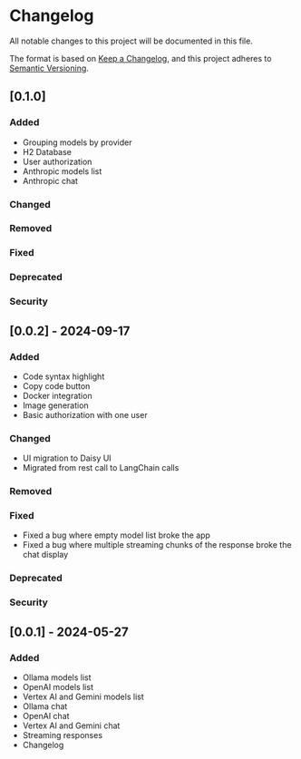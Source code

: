 # Changelog

All notable changes to this project will be documented in this file.

The format is based on [Keep a Changelog](https://keepachangelog.com/en/1.1.0/),
and this project adheres to [Semantic Versioning](https://semver.org/spec/v2.0.0.html).

## [0.1.0] 

### Added
- Grouping models by provider
- H2 Database
- User authorization
- Anthropic models list
- Anthropic chat
### Changed
### Removed
### Fixed
### Deprecated
### Security 

## [0.0.2] - 2024-09-17

### Added
- Code syntax highlight
- Copy code button
- Docker integration
- Image generation
- Basic authorization with one user
### Changed
- UI migration to Daisy UI
- Migrated from rest call to LangChain calls
### Removed
### Fixed
- Fixed a bug where empty model list broke the app
- Fixed a bug where multiple streaming chunks of the response broke the chat display
### Deprecated
### Security

## [0.0.1] - 2024-05-27

### Added

- Ollama models list
- OpenAI models list
- Vertex AI and Gemini models list
- Ollama chat
- OpenAI chat
- Vertex AI and Gemini chat
- Streaming responses
- Changelog
